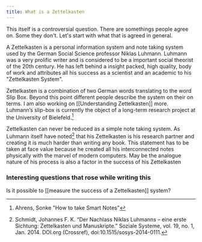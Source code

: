 ```yaml
---
title: What is a Zettelkasten
---
```


This itself is a controversial question. There are somethings people agree on. Some they don't.
Let's start with what that is agreed in general.

A Zettelkasten is a personal information system and note taking system used by the German Social Science professor Niklas Luhmann. Luhmann was a very prolific writer and is considered to be a important social theorist of the 20th century. He has left behind a insight packed, high quality, body of work and attributes all his success as a scientist and an academic to his "Zettelkasten System".

Zettelkasten is a combination of two German words translating to the word Slip Box. Beyond this point different people describe the system on their on terms. I am also working on [[Understanding Zettelkasten]] more. Luhmann’s slip-box is currently the object of a long-term research project at the University of Bielefeld.[^2]

Zettelkasten can never be reduced as a simple note taking system. As Luhmann itself have noted[^3] that his Zettelkasten is his research partner and creating it is much harder than writing any book. This statement has to be taken at face value because he created all his interconnected notes physically with the marvel of modern computers. May be the analogue nature of his process is also a factor in the success of his Zettelkasten






### Interesting questions that rose while writing this
Is it possible to [[measure the success of a Zettelkasten]] system?




[^2]: Ahrens, Sonke "How to take Smart Notes"
[^3]: Schmidt, Johannes F. K. “Der Nachlass Niklas Luhmanns – eine erste Sichtung: Zettelkasten und Manuskripte.” Soziale Systeme, vol. 19, no. 1, Jan. 2014. DOI.org (Crossref), doi:10.1515/sosys-2014-0111.
